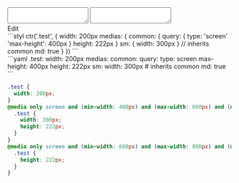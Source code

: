 <div data-size="380" class="code-cont" data-example="true-value">
    <div class="code">
        <div class="code-wrap">
            <textarea id="stylus"></textarea>
            <textarea id="css"></textarea>
            <div class="edit-code">
                <span>Edit</span>
            </div>
        </div>
    </div>
</div>


<div data-size="380" data-examples="stylus"></div>
```styl
ctr('.test', {
  width: 200px
  medias: {
    common: {
      query: {
        type: 'screen'
        'max-height': 400px
      }
      height: 222px
    }
    sm: {
      width: 300px
    }
    // inherits common
    md: true
  }
})
```

<div data-size="380" data-examples="yaml"></div>
```yaml
.test:
  width: 200px
  medias:
    common:
      query:
        type: screen
        max-height: 400px
      height: 222px
    sm:
      width: 300px
    # inherits common
    md: true
```

```css
.test {
  width: 200px;
}
@media only screen and (min-width: 400px) and (max-width: 600px) and (max-height: 400px) {
  .test {
    width: 300px;
    height: 222px;
  }
}
@media only screen and (min-width: 600px) and (max-width: 800px) and (max-height: 400px) {
  .test {
    height: 222px;
  }
}
```
<div class="cf"></div>
